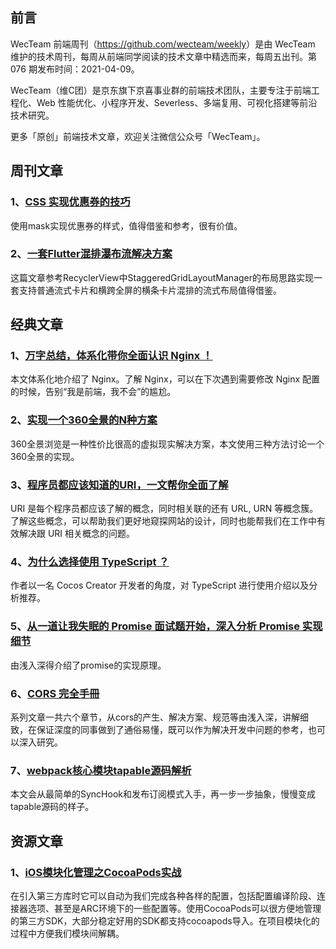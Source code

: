 ## 前言

WecTeam 前端周刊（<https://github.com/wecteam/weekly>）是由 WecTeam 维护的技术周刊，每周从前端同学阅读的技术文章中精选而来，每周五出刊。第 076 期发布时间：2021-04-09。

WecTeam（维C团）是京东旗下京喜事业群的前端技术团队，主要专注于前端工程化、Web 性能优化、小程序开发、Severless、多端复用、可视化搭建等前沿技术研究。

更多「原创」前端技术文章，欢迎关注微信公众号「WecTeam」。


## 周刊文章

### 1、[CSS 实现优惠券的技巧](https://juejin.cn/post/6945023989555134494)

使用mask实现优惠券的样式，值得借鉴和参考，很有价值。

### 2、[一套Flutter混排瀑布流解决方案](https://juejin.cn/post/6947963887807365157)

这篇文章参考RecyclerView中StaggeredGridLayoutManager的布局思路实现一套支持普通流式卡片和横跨全屏的横条卡片混排的流式布局值得借鉴。


## 经典文章

### 1、[万字总结，体系化带你全面认识 Nginx ！](https://mp.weixin.qq.com/s/GjAe4V4zyw3D0troRbc9ww)

本文体系化地介绍了 Nginx。了解 Nginx，可以在下次遇到需要修改 Nginx 配置的时候，告别“我是前端，我不会”的尴尬。

### 2、[实现一个360全景的N种方案](https://mp.weixin.qq.com/s/FRLnaC0wWyLylibufmxERg)

360全景浏览是一种性价比很高的虚拟现实解决方案，本文使用三种方法讨论一个360全景的实现。

### 3、[程序员都应该知道的URI，一文帮你全面了解](https://segmentfault.com/a/1190000037763452)

URI 是每个程序员都应该了解的概念，同时相关联的还有 URL, URN 等概念簇。了解这些概念，可以帮助我们更好地窥探网站的设计，同时也能帮我们在工作中有效解决跟 URI 相关概念的问题。

### 4、[为什么选择使用 TypeScript ？](https://mp.weixin.qq.com/s/2-8yewRNIhfmbYJACfV4ug)

作者以一名 Cocos Creator 开发者的角度，对 TypeScript 进行使用介绍以及分析推荐。 

### 5、[从一道让我失眠的 Promise 面试题开始，深入分析 Promise 实现细节](https://juejin.cn/post/6945319439772434469)

由浅入深得介绍了promise的实现原理。  

### 6、[CORS 完全手冊](https://blog.huli.tw/2021/02/19/cors-guide-1/)

系列文章一共六个章节，从cors的产生、解决方案、规范等由浅入深，讲解细致，在保证深度的同事做到了通俗易懂，既可以作为解决开发中问题的参考，也可以深入研究。

### 7、[webpack核心模块tapable源码解析](https://segmentfault.com/a/1190000039757900)

本文会从最简单的SyncHook和发布订阅模式入手，再一步一步抽象，慢慢变成tapable源码的样子。


## 资源文章

### 1、[iOS模块化管理之CocoaPods实战](https://juejin.cn/post/6945758206417174541)

在引入第三方库时它可以自动为我们完成各种各样的配置，包括配置编译阶段、连接器选项、甚至是ARC环境下的一些配置等。使用CocoaPods可以很方便地管理的第三方SDK，大部分稳定好用的SDK都支持cocoapods导入。在项目模块化的过程中方便我们模块间解耦。

